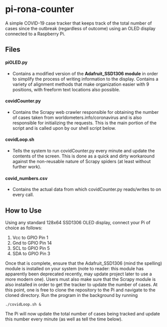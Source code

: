 # pi-rona-counter
A simple COVID-19 case tracker that keeps track of the total number of cases since the outbreak (regardless of outcome) using an OLED display connected to a Raspberry Pi.

## Files
#### piOLED.py
- Contains a modified version of the **Adafruit_SSD1306 module** in order to simplify the process of writing information to the display. Contains a variety of alignment methods that make organization easier with 9 positions, with freeform text locations also possible.

#### covidCounter.py
- Contains the Scrapy web crawler responsible for obtaining the number of cases taken from worldometers.info/coronavirus and is also responsible for initializing the requests. This is the main portion of the script and is called upon by our shell script below.

#### covidLoop.sh
- Tells the system to run covidCounter.py every minute and update the contents of the screen. This is done as a quick and dirty workaround against the non-reusable nature of Scrapy spiders (at least without further work).

#### covid_numbers.csv
- Contains the actual data from which covidCounter.py reads/writes to on every call.

## How to Use
Using any standard 128x64 SSD1306 OLED display, connect your Pi of choice as follows:
1. Vcc to GPIO Pin 1
2. Gnd to GPIO Pin 14
3. SCL to GPIO Pin 5
4. SDA to GPIO Pin 3

Once that is complete, ensure that the Adafruit_SSD1306 (mind the spelling) module is installed on your system (note to reader: this module has apparently been deprecated recently, may update project later to use a more modern one). Users must also make sure that the Scrapy module is also installed in order to get the tracker to update the number of cases. At this point, one is free to clone the repository to the Pi and navigate to the cloned directory. Run the program in the background by running

`./covidLoop.sh &`

The Pi will now update the total number of cases being tracked and update this number every minute (as well as tell the time below).
